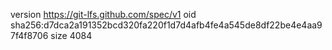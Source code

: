 version https://git-lfs.github.com/spec/v1
oid sha256:d7dca2a191352bcd320fa220f1d7d4afb4fe4a545de8df22be4e4aa97f4f8706
size 4084
